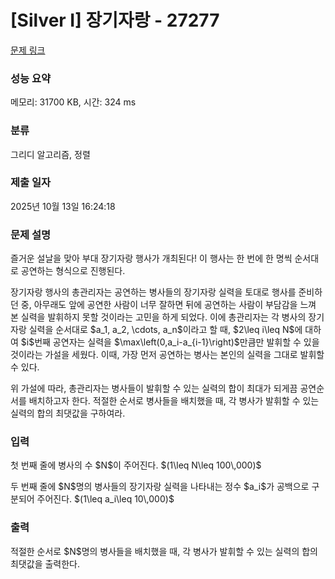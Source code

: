 # [Silver I] 장기자랑 - 27277 

[문제 링크](https://www.acmicpc.net/problem/27277) 

### 성능 요약

메모리: 31700 KB, 시간: 324 ms

### 분류

그리디 알고리즘, 정렬

### 제출 일자

2025년 10월 13일 16:24:18

### 문제 설명

<p>즐거운 설날을 맞아 부대 장기자랑 행사가 개최된다! 이 행사는 한 번에 한 명씩 순서대로 공연하는 형식으로 진행된다.</p>

<p>장기자랑 행사의 총관리자는 공연하는 병사들의 장기자랑 실력을 토대로 행사를 준비하던 중, 아무래도 앞에 공연한 사람이 너무 잘하면 뒤에 공연하는 사람이 부담감을 느껴 본 실력을 발휘하지 못할 것이라는 고민을 하게 되었다. 이에 총관리자는 각 병사의 장기자랑 실력을 순서대로 $a_1, a_2, \cdots, a_n$이라고 할 때, $2\leq i\leq N$에 대하여 $i$번째 공연자는 실력을 $\max\left(0,a_i-a_{i-1}\right)$만큼만 발휘할 수 있을 것이라는 가설을 세웠다. 이때, 가장 먼저 공연하는 병사는 본인의 실력을 그대로 발휘할 수 있다.</p>

<p>위 가설에 따라, 총관리자는 병사들이 발휘할 수 있는 실력의 합이 최대가 되게끔 공연순서를 배치하고자 한다. 적절한 순서로 병사들을 배치했을 때, 각 병사가 발휘할 수 있는 실력의 합의 최댓값을 구하여라.</p>

### 입력 

 <p>첫 번째 줄에 병사의 수 $N$이 주어진다. $(1\leq N\leq 100\,000)$</p>

<p>두 번째 줄에 $N$명의 병사들의 장기자랑 실력을 나타내는 정수 $a_i$가 공백으로 구분되어 주어진다. $(1\leq a_i\leq 10\,000)$</p>

### 출력 

 <p>적절한 순서로 $N$명의 병사들을 배치했을 때, 각 병사가 발휘할 수 있는 실력의 합의 최댓값을 출력한다.</p>

